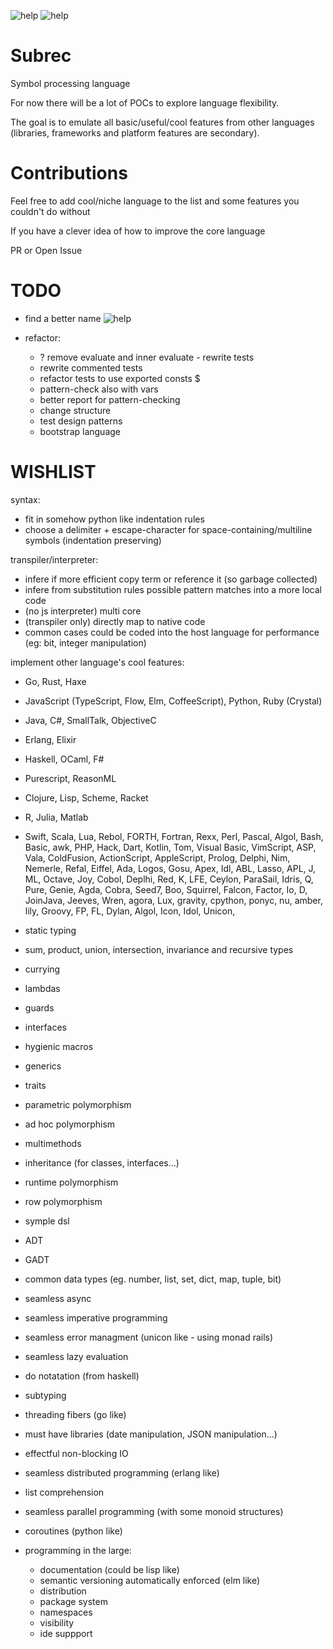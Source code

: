 ![help](https://img.shields.io/badge/ideas-welcome-brightgreen.svg)
![help](https://img.shields.io/badge/contributions-welcome-brightgreen.svg)

# Subrec

Symbol processing language

For now there will be a lot of POCs to explore language flexibility.

The goal is to emulate all basic/useful/cool features from other languages (libraries, frameworks and platform features are secondary).

# Contributions

Feel free to add cool/niche language to the list and some features you couldn't do without

If you have a clever idea of how to improve the core language

PR or Open Issue

# TODO

- find a better name    ![help](https://img.shields.io/badge/help-needed-brightgreen.svg)

- refactor:
  - ? remove evaluate and inner evaluate - rewrite tests
  - rewrite commented tests
  - refactor tests to use exported consts $
  - pattern-check also with vars
  - better report for pattern-checking
  - change structure
  - test design patterns
  - bootstrap language

# WISHLIST

syntax:
  - fit in somehow python like indentation rules
  - choose a delimiter + escape-character for space-containing/multiline symbols (indentation preserving)

transpiler/interpreter:
  - infere if more efficient copy term or reference it (so garbage collected)
  - infere from substitution rules possible pattern matches into a more local code
  - (no js interpreter) multi core
  - (transpiler only) directly map to native code
  - common cases could be coded into the host language for performance (eg: bit, integer manipulation)

implement other language's cool features:
  - Go, Rust, Haxe
  - JavaScript (TypeScript, Flow, Elm, CoffeeScript), Python, Ruby (Crystal)
  - Java, C#, SmallTalk, ObjectiveC
  - Erlang, Elixir
  - Haskell, OCaml, F#
  - Purescript, ReasonML
  - Clojure, Lisp, Scheme, Racket
  - R, Julia, Matlab
  - Swift, Scala, Lua, Rebol, FORTH, Fortran, Rexx, Perl, Pascal, Algol, Bash, Basic, awk, PHP, Hack, Dart, Kotlin, Tom,
  Visual Basic, VimScript, ASP, Vala, ColdFusion, ActionScript, AppleScript, Prolog, Delphi, Nim, Nemerle, Refal,
  Eiffel, Ada, Logos, Gosu, Apex, Idl, ABL, Lasso, APL, J, ML, Octave, Joy, Cobol, Deplhi, Red, K, LFE,
  Ceylon, ParaSail, Idris, Q, Pure, Genie, Agda, Cobra, Seed7, Boo, Squirrel, Falcon, Factor, Io, D, JoinJava, Jeeves,
  Wren, agora, Lux, gravity, cpython, ponyc, nu, amber, lily, Groovy, FP, FL, Dylan, Algol, Icon, Idol, Unicon,


  - static typing
  - sum, product, union, intersection, invariance and recursive types
  - currying
  - lambdas
  - guards
  - interfaces
  - hygienic macros
  - generics
  - traits
  - parametric polymorphism
  - ad hoc polymorphism
  - multimethods
  - inheritance (for classes, interfaces...)
  - runtime polymorphism
  - row polymorphism
  - symple dsl
  - ADT
  - GADT
  - common data types (eg. number, list, set, dict, map, tuple, bit)
  - seamless async
  - seamless imperative programming
  - seamless error managment (unicon like - using monad rails)
  - seamless lazy evaluation
  - do notatation (from haskell)
  - subtyping
  - threading fibers (go like)
  - must have libraries (date manipulation, JSON manipulation...)
  - effectful non-blocking IO
  - seamless distributed programming (erlang like)
  - list comprehension
  - seamless parallel programming (with some monoid structures)
  - coroutines (python like)
  - programming in the large:
    - documentation (could be lisp like)
    - semantic versioning automatically enforced (elm like)
    - distribution
    - package system
    - namespaces
    - visibility
    - ide suppport
